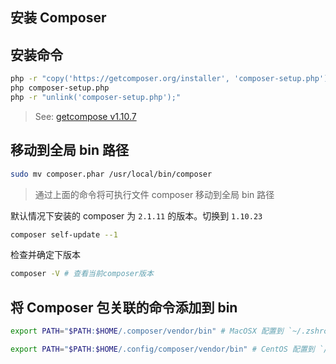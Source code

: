 ## 安装 Composer

## 安装命令

```bash
php -r "copy('https://getcomposer.org/installer', 'composer-setup.php');"
php composer-setup.php
php -r "unlink('composer-setup.php');"
```

> See: [getcompose v1.10.7](https://getcomposer.org/download/)

## 移动到全局 bin 路径

```bash
sudo mv composer.phar /usr/local/bin/composer
```

> 通过上面的命令将可执行文件 composer 移动到全局 bin 路径



默认情况下安装的 composer 为 `2.1.11` 的版本。切换到 `1.10.23`

```bash
composer self-update --1
```

检查并确定下版本

```bash
composer -V # 查看当前composer版本
```

## 将 Composer 包关联的命令添加到 bin

```bash
export PATH="$PATH:$HOME/.composer/vendor/bin" # MacOSX 配置到 `~/.zshrc` 文件

export PATH="$PATH:$HOME/.config/composer/vendor/bin" # CentOS 配置到 `/etc/profile` 文件
```
